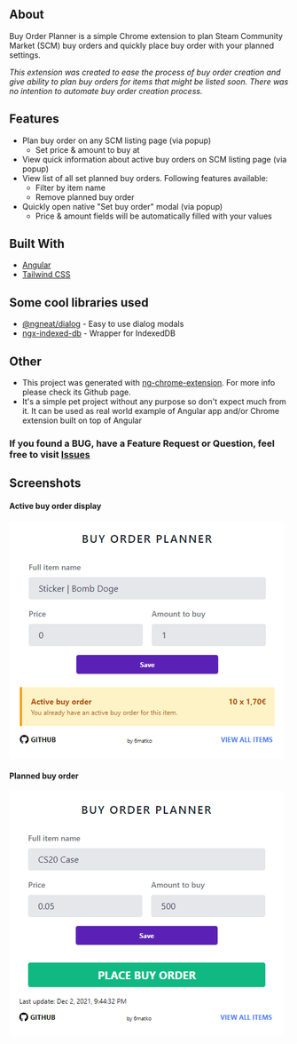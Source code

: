 ﻿## About

Buy Order Planner is a simple Chrome extension to plan Steam Community Market (SCM) buy orders and quickly place buy order with your planned settings.

_This extension was created to ease the process of buy order creation and give ability to plan buy orders for items that might be listed soon. There was no intention to automate buy order creation process._

## Features

- Plan buy order on any SCM listing page (via popup)
  - Set price & amount to buy at
- View quick information about active buy orders on SCM listing page (via popup)
- View list of all set planned buy orders. Following features available:
  - Filter by item name
  - Remove planned buy order
- Quickly open native "Set buy order" modal (via popup)
  - Price & amount fields will be automatically filled with your values

## Built With

- [Angular](https://angular.io/)
- [Tailwind CSS](https://tailwindcss.com/)

## Some cool libraries used

- [@ngneat/dialog](https://github.com/ngneat/dialog) - Easy to use dialog modals
- [ngx-indexed-db](https://github.com/assuncaocharles/ngx-indexed-db) - Wrapper for IndexedDB

## Other

- This project was generated with [ng-chrome-extension](https://github.com/larscom/ng-chrome-extension). For more info please check its Github page.
- It's a simple pet project without any purpose so don't expect much from it. It can be used as real world example of Angular app and/or Chrome extension built on top of Angular

### If you found a BUG, have a Feature Request or Question, feel free to visit [Issues](https://github.com/6matko/bo-planner/issues)

## Screenshots
#### Active buy order display
![Active buy order display](.github/images/bop-screen-1.png "Active buy order display")
#### Planned buy order
![Planned buy order](.github/images/bop-screen-2.png "Planned buy order")
